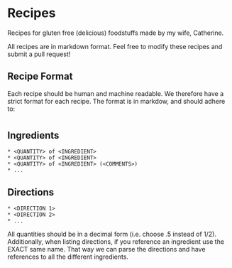 Recipes
=======

Recipes for gluten free (delicious) foodstuffs made by my wife, Catherine.

All recipes are in markdown format.  Feel free to modify these recipes and submit a pull request!

## Recipe Format
Each recipe should be human and machine readable.  We therefore have a strict format for each recipe.  The format is in markdow, and should adhere to:

# <RECIPE NAME>
<DESCRIPTION>

## Ingredients

    * <QUANTITY> of <INGREDIENT>
    * <QUANTITY> of <INGREDIENT>
    * <QUANTITY> of <INGREDIENT> (<COMMENTS>)
    * ...

## Directions

    * <DIRECTION 1>
    * <DIRECTION 2>
    * ...

All quantities should be in a decimal form (i.e. choose .5 instead of 1/2).  Additionally, when listing directions, if you reference an ingredient use the EXACT same name.  That way we can parse the directions and have references to all the different ingredients.

